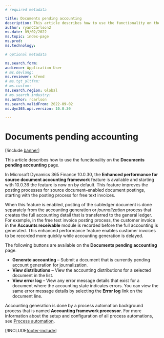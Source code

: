 ```yaml
---
# required metadata

title: Documents pending accounting
description: This article describes how to use the functionality on the Documents pending accounting page.
author: ryanCCarlson2
ms.date: 09/02/2022
ms.topic: index-page
ms.prod: 
ms.technology: 

# optional metadata

ms.search.form: 
audience: Application User
# ms.devlang: 
ms.reviewer: kfend
# ms.tgt_pltfrm: 
# ms.custom: 
ms.search.region: Global 
# ms.search.industry: 
ms.author: rcarlson
ms.search.validFrom: 2022-09-02
ms.dyn365.ops.version: 10.0.30

---
```


# Documents pending accounting

[!include [banner](../includes/banner.md)]

This article describes how to use the functionality on the **Documents pending accounting** page.

In Microsoft Dynamics 365 Finance 10.0.30, the **Enhanced performance for source document accounting framework** feature is available and starting with 10.0.36 the feature is now on by default. This feature improves the posting processes for source document–enabled document postings, starting with the posting process for free text invoices.

When this feature is enabled, posting of the subledger document is done separately from the accounting generation or *journalization* process that creates the full accounting detail that is transferred to the general ledger. For example, in the free text invoice posting process, the customer invoice in the **Accounts receivable** module is recorded before the full accounting is generated. This enhanced performance feature enables customer invoices to be recorded more quickly while accounting generation is delayed.

The following buttons are available on the **Documents pending accounting** page.

- **Generate accounting** – Submit a document that is currently pending account generation for journalization.
- **View distributions** – View the accounting distributions for a selected document in the list.
- **View error log** – View any error message details that exist for a document where the accounting state indicates errors. You can view the same error message details by selecting the **Error log** link on the document line.

Accounting generation is done by a process automation background process that is named **Accounting framework processor**. For more information about the setup and configuration of all process automations, see [Process automation](../../fin-ops-core/dev-itpro/sysadmin/process-automation.md).

[!INCLUDE[footer-include](../../includes/footer-banner.md)]
